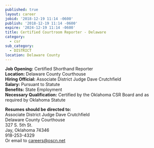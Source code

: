 ```yaml
---
published: true
layout: career
jobid: '2018-12-19 11:14 -0600'
publish: '2018-12-19 11:14 -0600'
expire: '2024-12-19 11:14 -0600'
title: Certified Courtroom Reporter - Delaware
category:
  - csr
sub_category:
  - DISTRICT
location: Delaware County
---
```

**Job Opening:** Certified Shorthand Reporter  
**Location:** Delaware County Courthouse  
**Hiring Official:** Associate District Judge Dave Crutchfield  
**Salary:** Pursuant to Statute  
**Benefits:** State Employment  
**Necessary Qualification:** Certified by the Oklahoma CSR Board and as required by Oklahoma Statute
 
**Resumes should be directed to:**  
Associate District Judge Dave Crutchfield  
Delaware County Courthouse  
327 S. 5th St.    
Jay, Oklahoma 74346  
918-253-4329  
Or email to [careers@oscn.net](mailto:careers@oscn.net?subject=delaware-county-reporter)
